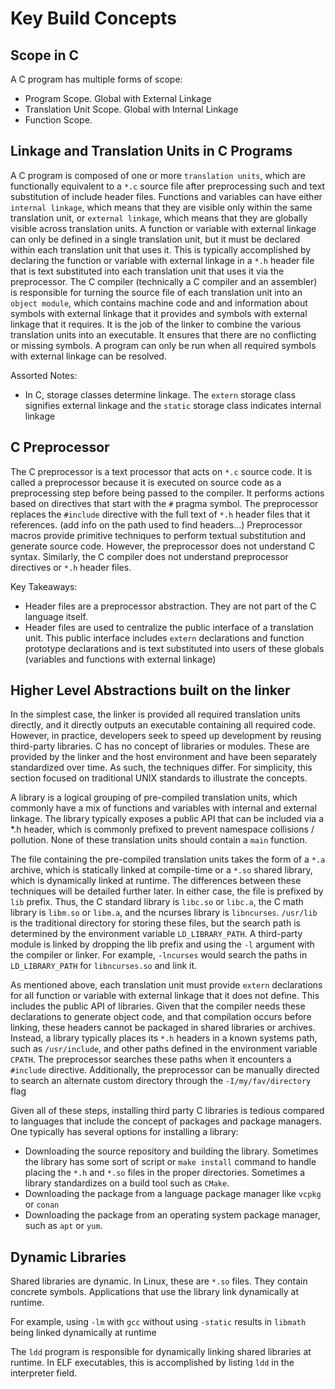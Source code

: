 # Key Build Concepts

## Scope in C
A C program has multiple forms of scope:

- Program Scope. Global with External Linkage
- Translation Unit Scope. Global with Internal Linkage
- Function Scope.

## Linkage and Translation Units in C Programs

A C program is composed of one or more `translation units`, which are functionally equivalent to a `*.c` source file after preprocessing such and text substitution of include header files. Functions and variables can have either `internal linkage`, which means that they are visible only within the same translation unit, or `external linkage`, which means that they are globally visible across translation units. A function or variable with external linkage can only be defined in a single translation unit, but it must be declared within each translation unit that uses it. This is typically accomplished by declaring the function or variable with external linkage in a `*.h` header file that is text substituted into each translation unit that uses it via the preprocessor. The C compiler (technically a C compiler and an assembler) is responsible for turning the source file of each translation unit into an `object module`, which contains machine code and and information about symbols with external linkage that it provides and symbols with external linkage that it requires. It is the job of the linker to combine the various translation units into an executable. It ensures that there are no conflicting or missing symbols. A program can only be run when all required symbols with external linkage can be resolved.

Assorted Notes:

- In C, storage classes determine linkage. The `extern` storage class signifies external linkage and the `static` storage class indicates internal linkage

## C Preprocessor

The C preprocessor is a text processor that acts on `*.c` source code. It is called a preprocessor because it is executed on source code as a preprocessing step before being passed to the compiler. It performs actions based on directives that start with the `#` pragma symbol. The preprocessor replaces the `#include` directive with the full text of `*.h` header files that it references. (add info on the path used to find headers...) Preprocessor macros provide primitive techniques to perform textual substitution and generate source code. However, the preprocessor does not understand C syntax. Similarly, the C compiler does not understand preprocessor directives or `*.h` header files.

Key Takeaways:

- Header files are a preprocessor abstraction. They are not part of the C language itself.
- Header files are used to centralize the public interface of a translation unit. This public interface includes `extern` declarations and function prototype declarations and is text substituted into users of these globals (variables and functions with external linkage)

## Higher Level Abstractions built on the linker

In the simplest case, the linker is provided all required translation units directly, and it directly outputs an executable containing all required code. However, in practice, developers seek to speed up development by reusing third-party libraries. C has no concept of libraries or modules. These are provided by the linker and the host environment and have been separately standardized over time. As such, the techniques differ. For simplicity, this section focused on traditional UNIX standards to illustrate the concepts.

A library is a logical grouping of pre-compiled translation units, which commonly have a mix of functions and variables with internal and external linkage. The library typically exposes a public API that can be included via a \*.h header, which is commonly prefixed to prevent namespace collisions / pollution. None of these translation units should contain a `main` function.

The file containing the pre-compiled translation units takes the form of a `*.a` archive, which is statically linked at compile-time or a `*.so` shared library, which is dynamically linked at runtime. The differences between these techniques will be detailed further later. In either case, the file is prefixed by `lib` prefix. Thus, the C standard library is `libc.so` or `libc.a`, the C math library is `libm.so` or `libm.a`, and the ncurses library is `libncurses`. `/usr/lib` is the traditional directory for storing these files, but the search path is determined by the environment variable `LD_LIBRARY_PATH`. A third-party module is linked by dropping the lib prefix and using the `-l` argument with the compiler or linker. For example, `-lncurses` would search the paths in `LD_LIBRARY_PATH` for `libncurses.so` and link it.

As mentioned above, each translation unit must provide `extern` declarations for all function or variable with external linkage that it does not define. This includes the public API of libraries. Given that the compiler needs these declarations to generate object code, and that compilation occurs before linking, these headers cannot be packaged in shared libraries or archives. Instead, a library typically places its `*.h` headers in a known systems path, such as `/usr/include`, and other paths defined in the environment variable `CPATH`. The preprocessor searches these paths when it encounters a `#include` directive. Additionally, the preprocessor can be manually directed to search an alternate custom directory through the `-I/my/fav/directory` flag

Given all of these steps, installing third party C libraries is tedious compared to languages that include the concept of packages and package managers. One typically has several options for installing a library:

- Downloading the source repository and building the library. Sometimes the library has some sort of script or `make install` command to handle placing the `*.h` and `*.so` files in the proper directories. Sometimes a library standardizes on a build tool such as `CMake`.
- Downloading the package from a language package manager like `vcpkg` or `conan`
- Downloading the package from an operating system package manager, such as `apt` or `yum`.

## Dynamic Libraries

Shared libraries are dynamic. In Linux, these are `*.so` files. They contain concrete symbols. Applications that use the library link dynamically at runtime. 

For example, using `-lm` with `gcc` without using `-static` results in `libmath` being linked dynamically at runtime

The `ldd` program is responsible for dynamically linking shared libraries at runtime. In ELF executables, this is accomplished by listing `ldd` in the interpreter field.
